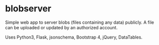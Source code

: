 # blobserver

Simple web app to server blobs (files containing any data) publicly. A
file can be uploaded or updated by an authorized account.

Uses Python3, Flask, jsonschema, Bootstrap 4, jQuery, DataTables.
